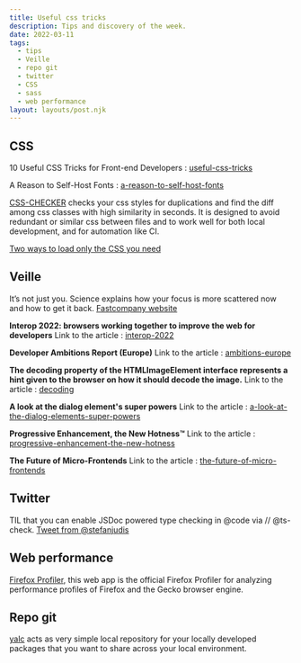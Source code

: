 ```yaml
---
title: Useful css tricks
description: Tips and discovery of the week.
date: 2022-03-11
tags:
  - tips
  - Veille
  - repo git
  - twitter
  - CSS
  - sass
  - web performance
layout: layouts/post.njk
---
```



## CSS
10 Useful CSS Tricks for Front-end Developers : [useful-css-tricks](https://stackdiary.com/useful-css-tricks/)

A Reason to Self-Host Fonts : [a-reason-to-self-host-fonts](https://css-irl.info/a-reason-to-self-host-fonts/)

[CSS-CHECKER](https://github.com/ruilisi/css-checker) checks your css styles for duplications and find the diff among css classes with high similarity in seconds. It is designed to avoid redundant or similar css between files and to work well for both local development, and for automation like CI.

[Two ways to load only the CSS you need](https://blog.logrocket.com/two-ways-load-only-css-you-need/)


## Veille

It’s not just you. Science explains how your focus is more scattered now and how to get it back.
[Fastcompany website](https://www.fastcompany.com/90718980/its-not-just-you-science-explains-how-your-focus-is-more-scattered-now-and-how-to-get-it-back)

**Interop 2022: browsers working together to improve the web for developers**
Link to the article : [interop-2022](https://web.dev/interop-2022/)

**Developer Ambitions Report (Europe)**
Link to the article : [ambitions-europe](https://cult.honeypot.io/developer-ambitions-2022/ambitions-europe)

**The decoding property of the HTMLImageElement interface represents a hint given to the browser on how it should decode the image.**
Link to the article : [decoding](https://developer.mozilla.org/en-US/docs/Web/API/HTMLImageElement/decoding)

**A look at the dialog element's super powers**
Link to the article : [a-look-at-the-dialog-elements-super-powers](https://www.stefanjudis.com/blog/a-look-at-the-dialog-elements-super-powers/)

**Progressive Enhancement, the New Hotness™**
Link to the article : [progressive-enhancement-the-new-hotness](https://gomakethings.com/progressive-enhancement-the-new-hotness/)

**The Future of Micro-Frontends**
Link to the article : [the-future-of-micro-frontends](https://betterprogramming.pub/the-future-of-micro-frontends-2f527f97d506)

## Twitter

TIL that you can enable JSDoc powered type checking in @code
via // @​ts-check. [Tweet from @stefanjudis](https://twitter.com/stefanjudis/status/1502167493908959235?s=20&t=EqFKFSMEghmmnGA8sTEjKg)

## Web performance

[Firefox Profiler](https://profiler.firefox.com/docs/#/), this web app is the official Firefox Profiler for analyzing performance profiles of Firefox and the Gecko browser engine.

## Repo git

[yalc](https://github.com/wclr/yalc) acts as very simple local repository for your locally developed packages that you want to share across your local environment.

